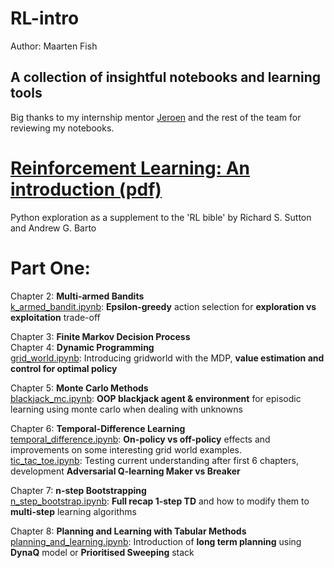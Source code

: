# RL-intro
Author: Maarten Fish

## A collection of insightful notebooks and learning tools
Big thanks to my internship mentor [Jeroen](https://github.com/jeroenboeye) and the rest of the team for reviewing my notebooks.

# [Reinforcement Learning: An introduction (pdf)](http://incompleteideas.net/book/RLbook2020.pdf)
Python exploration as a supplement to the 'RL bible' by Richard S. Sutton and Andrew G. Barto

# Part One:
Chapter 2: **Multi-armed Bandits**  
[k_armed_bandit.ipynb](https://github.com/FishMaarten/RL-intro/blob/master/Notebooks/Part1/k_armed_bandit.ipynb):
**Epsilon-greedy** action selection for **exploration vs exploitation** trade-off

Chapter 3: **Finite Markov Decision Process**  
Chapter 4: **Dynamic Programming**  
[grid_world.ipynb](https://github.com/FishMaarten/RL-intro/blob/master/Notebooks/Part1/grid_world.ipynb):
Introducing gridworld with the MDP, **value estimation and control for optimal policy**

Chapter 5: **Monte Carlo Methods**  
[blackjack_mc.ipynb](https://github.com/FishMaarten/RL-intro/blob/master/Notebooks/Part1/blackjack_mc.ipynb):
**OOP blackjack agent & environment** for episodic learning using monte carlo when dealing with unknowns

Chapter 6: **Temporal-Difference Learning**  
[temporal_difference.ipynb](https://github.com/FishMaarten/RL-intro/blob/master/Notebooks/Part1/temporal_difference.ipynb):
**On-policy vs off-policy** effects and improvements on some interesting grid world examples.  
[tic_tac_toe.ipynb](https://github.com/FishMaarten/RL-intro/blob/master/Notebooks/Part1/tic_tac_toe.ipynb):
Testing current understanding after first 6 chapters, development **Adversarial Q-learning Maker vs Breaker**

Chapter 7: **n-step Bootstrapping**  
[n_step_bootstrap.ipynb](https://github.com/FishMaarten/RL-intro/blob/master/Notebooks/Part1/n_step_bootstrap.ipynb):
**Full recap 1-step TD** and how to modify them to **multi-step** learning algorithms

Chapter 8: **Planning and Learning with Tabular Methods**  
[planning_and_learning.ipynb](https://github.com/FishMaarten/RL-intro/blob/master/Notebooks/Part1/planning_and_learning.ipynb):
Introduction of **long term planning** using **DynaQ** model or **Prioritised Sweeping** stack
